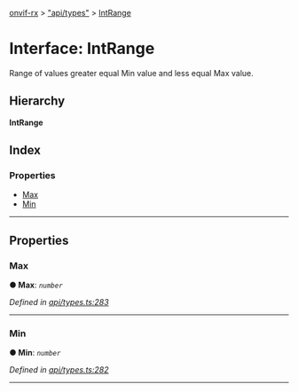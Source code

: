 [onvif-rx](../README.md) > ["api/types"](../modules/_api_types_.md) > [IntRange](../interfaces/_api_types_.intrange.md)

# Interface: IntRange

Range of values greater equal Min value and less equal Max value.

## Hierarchy

**IntRange**

## Index

### Properties

* [Max](_api_types_.intrange.md#max)
* [Min](_api_types_.intrange.md#min)

---

## Properties

<a id="max"></a>

###  Max

**● Max**: *`number`*

*Defined in [api/types.ts:283](https://github.com/patrickmichalina/onvif-rx/blob/3ab1739/src/api/types.ts#L283)*

___
<a id="min"></a>

###  Min

**● Min**: *`number`*

*Defined in [api/types.ts:282](https://github.com/patrickmichalina/onvif-rx/blob/3ab1739/src/api/types.ts#L282)*

___

